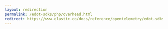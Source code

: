 ```yaml
---
layout: redirection
permalink: /edot-sdks/php/overhead.html
redirect: https://www.elastic.co/docs/reference/opentelemetry/edot-sdks/php/overhead.html
---
```

